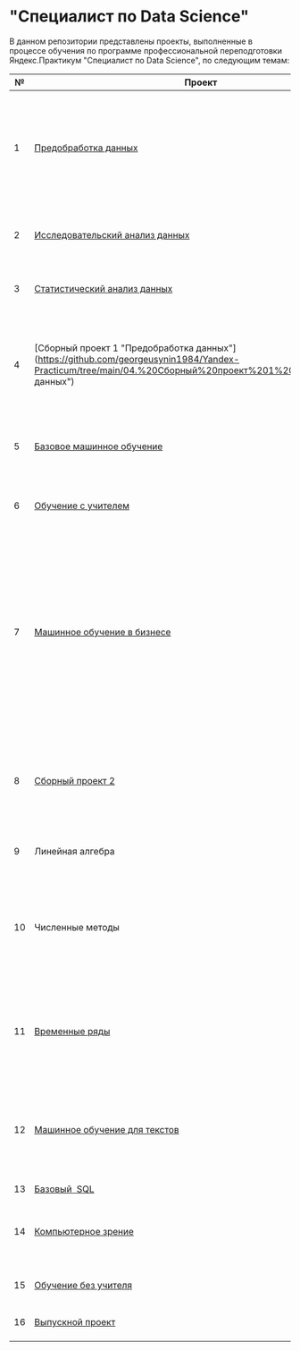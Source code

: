 # "Специалист по Data Science"

В данном репозитории представлены проекты, выполненные в процессе обучения по программе профессиональной переподготовки Яндекс.Практикум "Специалист по Data Science", по следующим темам:


| № | Проект                                  | Описание          |Инструменты       |  
| - |  -------------------------------------- | :---------------- |:---------------- |
| 1 | [Предобработка данных](https://github.com/georgeusynin1984/Yandex-Practicum/tree/main/01.%20Предобработка%20данных)| Исследование статистики о платёжеспособности клиентов.<br>Влияние семейного положения и количества детей клиента на факт возврата кредита в срок | - Pandas<br>- Seaborn<br>- Matplotlib<br>- PyMystem3 |
| 2 | [Исследовательский анализ данных](https://github.com/georgeusynin1984/Yandex-Practicum/tree/main/02.%20Исследовательский%20анализ%20данных) | Анализ тарифов и их пользователей на выборке клиентов мобильного оператора | - Pandas<br>- NumPy<br>- SciPy<br>- Seaborn<br>- Matplotlib |
| 3 | [Статистический анализ данных](https://github.com/georgeusynin1984/Yandex-Practicum/tree/main/03.%20Статистический%20анализ%20данных)| Определение рыночной стоимости объектов недвижимости | - Pandas<br>- NumPy<br>- Matplotlib<br>- Seaborn |
| 4 | [Сборный проект 1 "Предобработка данных"](https://github.com/georgeusynin1984/Yandex-Practicum/tree/main/04.%20Сборный%20проект%201%20"Предобработка данных") | Анализ исторических данных из открытых источников о продажах игр, оценках пользователей и экспертов, жанров и платформ | - Pandas<br>-  NumPy<br>-  SciPy<br>-  Seaborn<br>-  Matplotlib |
| 5	| [Базовое машинное обучение](https://github.com/georgeusynin1984/Yandex-Practicum/tree/main/05.%20Базовое%20машинное%20обучение)| Построение модели подбора мобильного тарифа для пользователя	| - Sklearn<br>- Pandas<br>- XGBoost<br>- NumPy<br>- Matplotlib |
| 6 |[Обучение с учителем](https://github.com/georgeusynin1984/Yandex-Practicum/tree/main/06.%20Обучение%20с%20учителем)|	Прогноз оттока клиентов банка на основании исторических данных	| - Sklearn<br>- Pandas<br>- NumPy<br>- Seaborn<br>- Matplotlib |
| 7 |[Машинное обучение в бизнесе](https://github.com/georgeusynin1984/Yandex-Practicum/tree/main/07.%20Машинное%20обучение%20в%20бизнесе)|	В трёх нефтедобывающих регионах (по 10000 скважин в каждом) взяты пробы нефти, измерено качество сырья объём её запасов. Необходимо построить модель машинного обучения, которая поможет определить регион, где добыча принесёт наибольшую прибыль |	- Sklearn<br>- NumPy<br>- Pandas<br>- Matplotlib |
| 8	|[Сборный проект 2](https://github.com/georgeusynin1984/Yandex-Practicum/tree/main/08.%20Сборный%20проект%202) |	Предсказание коэффициента восстановления золота из золотосодержащей руды.<br> Доступны данные с параметрами добычи и очистки |	- Sklearn<br>- Pandas<br>- NumPy<br>- Seaborn<br>- Matplotlib|
| 9	| Линейная алгебра | Защита персональных данных клиентов	| - Sklearn<br>- Pandas<br>- NumPy |
| 10	| Численные методы |	Модель для определения стоимости автомобилей на основании технических характеристик, комплектаций и исторических данных	| - LightGBM<br>- CatBoost<br>- Pandas<br>- Sklearn<br>- Seaborn<br>- Matplotlib |
| 11	| [Временные ряды](https://github.com/georgeusynin1984/Yandex-Practicum/tree/main/11.%20Временные%20ряды)| Прогноз количества заказов такси на следующий час на основании исторической информации	| - CatBoost<br>- NumPy<br>- LightGBM<br>- Pandas<br>- Sklearn<br>- Seaborn<br>- Statsmodels<br>- Matplotlib|
| 12	| [Машинное обучение для текстов](https://github.com/georgeusynin1984/Yandex-Practicum/tree/main/12.%20Машинное%20обучение%20для%20текстов) |	Классификация комментариев на позитивные и негативные. В распоряжении набор данных с разметкой о токсичности сообщений|	- LightGBM<br>- Pandas<br>- Sklearn<br>- Seaborn<br>- NLTK<br>- Matplotlib|
| 13	| [Базовый  SQL](https://github.com/georgeusynin1984/Yandex-Practicum/tree/main/13.%20Базовый%20SQL)| Написание запросов |	- SQL|
| 14	| [Компьютерное зрение](https://github.com/georgeusynin1984/Yandex-Practicum/tree/main/14.%20Компьютерное%20зрение) | Построение модели, которая по фотографии определит приблизительный возраст человека |	- Keras<br>- NumPy<br>- PIL<br>- Matplotlib |
| 15	| [Обучение без учителя](https://github.com/georgeusynin1984/Yandex-Practicum/tree/main/15.%20Обучение%20без%20учителя) | ТЕКСТ ПОСЛЕ ПРОХОЖДЕНИЯ МОДУЛЯ |	ИНСТРУМЕНТЫ |
| 16	| [Выпуcкной проект](https://github.com/georgeusynin1984/Yandex-Practicum/tree/main/16.%20Выпускной%20проект) | ТЕКСТ ПОСЛЕ ПРОХОЖДЕНИЯ МОДУЛЯ |	ИНСТРУМЕНТЫ |

